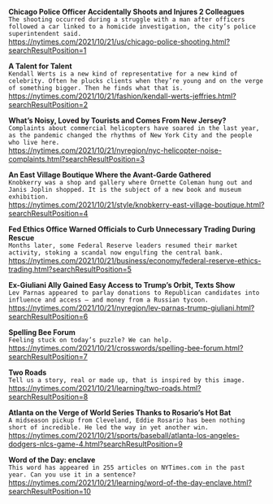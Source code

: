 **Chicago Police Officer Accidentally Shoots and Injures 2 Colleagues**\
`The shooting occurred during a struggle with a man after officers followed a car linked to a homicide investigation, the city’s police superintendent said.`\
https://nytimes.com/2021/10/21/us/chicago-police-shooting.html?searchResultPosition=1

**A Talent for Talent**\
`Kendall Werts is a new kind of representative for a new kind of celebrity. Often he plucks clients when they’re young and on the verge of something bigger. Then he finds what that is.`\
https://nytimes.com/2021/10/21/fashion/kendall-werts-jeffries.html?searchResultPosition=2

**What’s Noisy, Loved by Tourists and Comes From New Jersey?**\
`Complaints about commercial helicopters have soared in the last year, as the pandemic changed the rhythms of New York City and the people who live here.`\
https://nytimes.com/2021/10/21/nyregion/nyc-helicopter-noise-complaints.html?searchResultPosition=3

**An East Village Boutique Where the Avant-Garde Gathered**\
`Knobkerry was a shop and gallery where Ornette Coleman hung out and Janis Joplin shopped. It is the subject of a new book and museum exhibition.`\
https://nytimes.com/2021/10/21/style/knobkerry-east-village-boutique.html?searchResultPosition=4

**Fed Ethics Office Warned Officials to Curb Unnecessary Trading During Rescue**\
`Months later, some Federal Reserve leaders resumed their market activity, stoking a scandal now engulfing the central bank.`\
https://nytimes.com/2021/10/21/business/economy/federal-reserve-ethics-trading.html?searchResultPosition=5

**Ex-Giuliani Ally Gained Easy Access to Trump’s Orbit, Texts Show**\
`Lev Parnas appeared to parlay donations to Republican candidates into influence and access — and money from a Russian tycoon.`\
https://nytimes.com/2021/10/21/nyregion/lev-parnas-trump-giuliani.html?searchResultPosition=6

**Spelling Bee Forum**\
`Feeling stuck on today’s puzzle? We can help.`\
https://nytimes.com/2021/10/21/crosswords/spelling-bee-forum.html?searchResultPosition=7

**Two Roads**\
`Tell us a story, real or made up, that is inspired by this image.`\
https://nytimes.com/2021/10/21/learning/two-roads.html?searchResultPosition=8

**Atlanta on the Verge of World Series Thanks to Rosario’s Hot Bat**\
`A midseason pickup from Cleveland, Eddie Rosario has been nothing short of incredible. He led the way in yet another win.`\
https://nytimes.com/2021/10/21/sports/baseball/atlanta-los-angeles-dodgers-nlcs-game-4.html?searchResultPosition=9

**Word of the Day: enclave**\
`This word has appeared in 255 articles on NYTimes.com in the past year. Can you use it in a sentence?`\
https://nytimes.com/2021/10/21/learning/word-of-the-day-enclave.html?searchResultPosition=10

